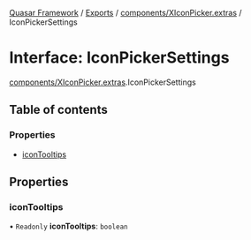 [Quasar Framework](../index.md) / [Exports](../modules.md) / [components/XIconPicker.extras](../modules/components_XIconPicker_extras.md) / IconPickerSettings

# Interface: IconPickerSettings

[components/XIconPicker.extras](../modules/components_XIconPicker_extras.md).IconPickerSettings

## Table of contents

### Properties

- [iconTooltips](components_XIconPicker_extras.IconPickerSettings.md#icontooltips)

## Properties

### iconTooltips

• `Readonly` **iconTooltips**: `boolean`
